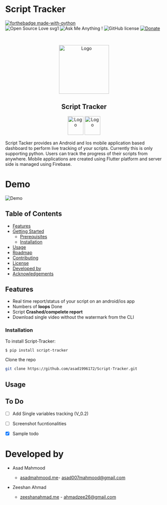 # Script Tracker
  [![forthebadge made-with-python](http://ForTheBadge.com/images/badges/made-with-python.svg)](https://www.python.org/) <br>
 ![Open Source Love svg1](https://badges.frapsoft.com/os/v1/open-source.svg?v=103)
  ![Ask Me Anything !](https://img.shields.io/badge/Ask%20me-anything-1abc9c.svg)
![GitHub license](https://img.shields.io/github/license/Naereen/StrapDown.js.svg)
  <a href="https://patreon.com/denysdovhan">
    <img src="https://img.shields.io/badge/support-patreon-F96854.svg?style=flat-square"
      alt="Donate" />
  </a>


<!-- PROJECT LOGO -->
<br />
<p align="center">
    <img src="https://github.com/Zeeshanahmad4/Script-Tracker/blob/master/resources/circle-cropped.png" alt="Logo" width="160" height="156">  </a>
  <h2 align="center">Script Tracker</h2>
<p align="center">
    <img src="https://img.icons8.com/color/480/000000/google-play.png" alt="Logo" width="50" height="60">
       <img src="https://image.flaticon.com/icons/svg/831/831276.svg" alt="Logo" width="50" height="60">
  
Script Tacker provides an Android and Ios mobile application based dashboard to perform live tracking of your scripts. Currently this is only supporting python. Users can track the progress of their scripts from anywhere. Mobile applications are created using Flutter platform and server side is managed using Firebase.

# Demo
![Demo](https://github.com/Zeeshanahmad4/Script-Tracker/blob/master/Demo.gif)


## Table of Contents

* [Features](#Features)
* [Getting Started](#getting-started)
  * [Prerequisites](#prerequisites)
  * [Installation](#installation)
* [Usage](#usage)
* [Roadmap](#roadmap)
* [Contributing](#contributing)
* [License](#license)
* [Developed by](#Developed-By)
* [Acknowledgements](#acknowledgements)


## Features

-   Real time report/status of your script on an android/ios app
-   Numbers of **loops** Done
-   Script **Crashed/compelete report**
-   Download single video without the watermark from the CLI


### Installation


To install Script-Tracker:
```sh
$ pip install script-tracker

```

Clone the repo
```sh
git clone https://github.com/asad1996172/Script-Tracker.git
```

## Usage


## To Do

-   [ ] Add Single variables tracking  (V_0.2)
-   [ ] Screenshot fucntionalities 
-   [x] Sample todo 



# Developed by

* Asad Mahmood
  * [asadmahmood.me](http://asadmahmood.me)- <asad007mahmood@gmail.com>
  
* Zeeshan Ahmad 
  * [zeeshanahmad.me](http://zeeshanahmad.me) - <ahmadzee26@gmail.com>



